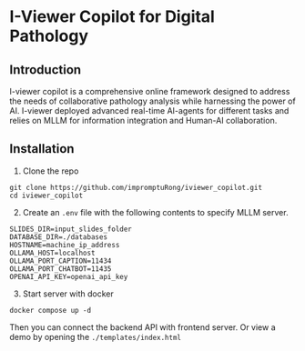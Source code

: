 # I-Viewer Copilot for Digital Pathology
## Introduction
I-viewer copilot is a comprehensive online framework designed to address the needs of collaborative pathology analysis while harnessing the power of AI. I-viewer deployed advanced real-time AI-agents for different tasks and relies on MLLM for information integration and Human-AI collaboration. 

## Installation
1. Clone the repo
```
git clone https://github.com/impromptuRong/iviewer_copilot.git
cd iviewer_copilot
```
2. Create an `.env` file with the following contents to specify MLLM server.
```
SLIDES_DIR=input_slides_folder
DATABASE_DIR=./databases
HOSTNAME=machine_ip_address
OLLAMA_HOST=localhost
OLLAMA_PORT_CAPTION=11434
OLLAMA_PORT_CHATBOT=11435
OPENAI_API_KEY=openai_api_key
```
3. Start server with docker
```
docker compose up -d
```

Then you can connect the backend API with frontend server. Or view a demo by opening the `./templates/index.html`

